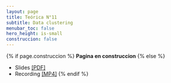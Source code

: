 ```yaml
---
layout: page
title: Teórica N°11
subtitle: Data clustering
menubar_toc: false
hero_height: is-small
construccion: false
---
```


{% if page.construccion %}
**Pagina en construccion**
{% else %}
- Slides [[PDF]](https://drive.google.com/file/d/14VWMG_-wHo6vYUD-jjhJZ1a-u8vaR-rI/view?usp=sharing)
- Recording [[MP4]](https://drive.google.com/file/d/18w5G2PZRy-4xe9JxdV-imkvHWnbvlZB6/view?usp=sharing)
{% endif %}
